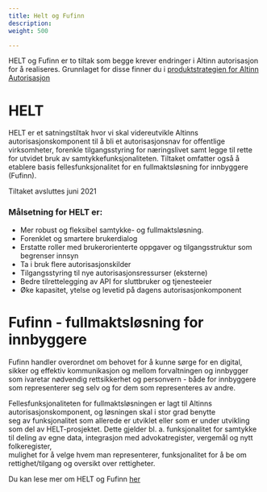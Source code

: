 ```yaml
---
title: Helt og Fufinn
description: 
weight: 500

---
```

HELT og Fufinn er to tiltak som begge krever endringer i Altinn autorisasjon for å realiseres. 
Grunnlaget for disse finner du i [produktstrategien for Altinn Autorisasjon](/docs/ny-funksjonalitet/produktstrategier/autorisasjon/)


# HELT

HELT er et satningstiltak hvor vi skal videreutvikle Altinns autorisasjonskomponent til å bli et autorisasjonsnav for offentlige virksomheter, 
forenkle tilgangsstyring for næringslivet samt legge til rette for utvidet bruk av samtykkefunksjonaliteten. 
Tiltaket omfatter også å etablere basis fellesfunksjonalitet for en fullmaktsløsning for innbyggere (Fufinn). 

Tiltaket avsluttes juni 2021

### Målsetning for HELT er: ​
- Mer robust og fleksibel samtykke- og fullmaktsløsning.​
- Forenklet og smartere brukerdialog​
- Erstatte roller med brukerorienterte oppgaver og tilgangsstruktur som begrenser innsyn​
- Ta i bruk flere autorisasjonskilder​
- Tilgangsstyring til nye autorisasjonsressurser (eksterne)​
- Bedre tilrettelegging av API for sluttbruker og tjenesteeier​
- Øke kapasitet, ytelse og levetid på dagens autorisasjonkomponent​

# Fufinn - fullmaktsløsning for innbyggere
Fufinn handler overordnet om behovet for å kunne sørge for en digital, sikker og effektiv kommunikasjon og mellom forvaltningen og innbygger som ivaretar 
nødvendig rettsikkerhet og personvern - både for innbyggere som representerer seg selv og for dem som representeres av andre.

Fellesfunksjonaliteten   for   fullmaktsløsningen   er   lagt   til   Altinns   autorisasjonskomponent,   og løsningen  skal  i  stor  grad  benytte  
seg  av  funksjonalitet  som  allerede  er  utviklet  eller  som  er  under utvikling som del av HELT-prosjektet. 
Dette gjelder bl. a. funksjonalitet for samtykke til deling av egne  data,  integrasjon  med advokatregister, vergemål og nytt  folkeregister,  
mulighet  for  å  velge  hvem  man  representerer, funksjonalitet for å be om rettighet/tilgang og oversikt over rettigheter.

Du kan lese mer om HELT og Fufinn [her](https://digdir-digitalisering.atlassian.net/wiki/spaces/HTIAI/overview?homepageId=5218270)